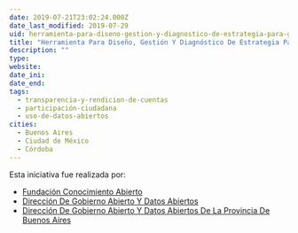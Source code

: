 ```yaml
---
date: 2019-07-21T23:02:24.000Z
date_last_modified: 2019-07-29
uid: herramienta-para-diseno-gestion-y-diagnostico-de-estrategia-para-gobiernos-locales-abiertos
title: "Herramienta Para Diseño, Gestión Y Diagnóstico De Estrategia Para Gobiernos Locales Abiertos"
description: ""
type: 
website: 
date_ini: 
date_end: 
tags:
  - transparencia-y-rendicion-de-cuentas
  - participación-ciudadana
  - uso-de-datos-abiertos
cities: 
  - Buenos Aires
  - Ciudad de México
  - Córdoba
---
```


Esta iniciativa fue realizada por:

- [Fundación Conocimiento Abierto](/i/fundacion-conocimiento-abierto.html)
- [Dirección De Gobierno Abierto Y Datos Abiertos](/i/direccion-de-gobierno-abierto-y-datos-abiertos.html)
- [Dirección De Gobierno Abierto Y Datos Abiertos De La Provincia De Buenos Aires](/i/direccion-de-gobierno-abierto-y-datos-abiertos-de-la-provincia-de-buenos-aires.html)
